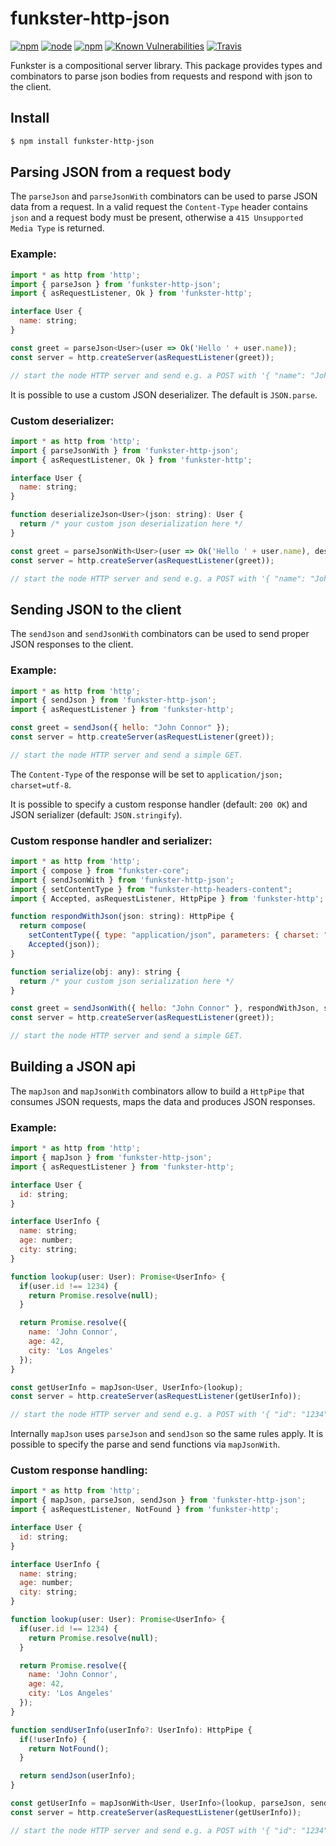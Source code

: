 # funkster-http-json

[![npm](https://img.shields.io/npm/v/funkster-http-json.svg)](https://www.npmjs.com/package/funkster-http-json)
[![node](https://img.shields.io/node/v/funkster-http-json.svg)](http://nodejs.org/download/)
[![npm](https://img.shields.io/npm/dt/funkster-http-json.svg)](https://www.npmjs.com/package/funkster-http-json)
[![Known Vulnerabilities](https://snyk.io/test/github/bomret/funkster-http-json/badge.svg)](https://snyk.io/test/github/bomret/funkster-http-json)
[![Travis](https://travis-ci.org/Bomret/funkster-http-json.svg?branch=master)](https://travis-ci.org/Bomret/funkster-http-json)

Funkster is a compositional server library. This package provides types and combinators to parse json bodies from requests and respond with json to the client.

## Install
```bash
$ npm install funkster-http-json
```

## Parsing JSON from a request body
The `parseJson` and `parseJsonWith` combinators can be used to parse JSON data from a request.
In a valid request the `Content-Type` header contains `json` and a request body must be present, otherwise a `415 Unsupported Media Type` is returned.

### Example:
```javascript
import * as http from 'http';
import { parseJson } from 'funkster-http-json';
import { asRequestListener, Ok } from 'funkster-http';

interface User {
  name: string;
}

const greet = parseJson<User>(user => Ok('Hello ' + user.name));
const server = http.createServer(asRequestListener(greet));

// start the node HTTP server and send e.g. a POST with '{ "name": "John Connor" }'.
```

It is possible to use a custom JSON deserializer. The default is `JSON.parse`.

### Custom deserializer:
```javascript
import * as http from 'http';
import { parseJsonWith } from 'funkster-http-json';
import { asRequestListener, Ok } from 'funkster-http';

interface User {
  name: string;
}

function deserializeJson<User>(json: string): User {
  return /* your custom json deserialization here */
}

const greet = parseJsonWith<User>(user => Ok('Hello ' + user.name), deserializeJson);
const server = http.createServer(asRequestListener(greet));

// start the node HTTP server and send e.g. a POST with '{ "name": "John Connor" }'.
```

## Sending JSON to the client
The `sendJson` and `sendJsonWith` combinators can be used to send proper JSON responses to the client.

### Example:
```javascript
import * as http from 'http';
import { sendJson } from 'funkster-http-json';
import { asRequestListener } from 'funkster-http';

const greet = sendJson({ hello: "John Connor" });
const server = http.createServer(asRequestListener(greet));

// start the node HTTP server and send a simple GET.
```

The `Content-Type` of the response will be set to `application/json; charset=utf-8`.

It is possible to specify a custom response handler (default: `200 OK`) and JSON serializer (default: `JSON.stringify`).

### Custom response handler and serializer:
```javascript
import * as http from 'http';
import { compose } from "funkster-core";
import { sendJsonWith } from 'funkster-http-json';
import { setContentType } from "funkster-http-headers-content";
import { Accepted, asRequestListener, HttpPipe } from 'funkster-http';

function respondWithJson(json: string): HttpPipe {
  return compose(
    setContentType({ type: "application/json", parameters: { charset: "ascii" } }),
    Accepted(json));
}

function serialize(obj: any): string {
  return /* your custom json serialization here */
}

const greet = sendJsonWith({ hello: "John Connor" }, respondWithJson, serialize);
const server = http.createServer(asRequestListener(greet));

// start the node HTTP server and send a simple GET.
```

## Building a JSON api
The `mapJson` and `mapJsonWith` combinators allow to build a `HttpPipe` that consumes JSON requests, maps the data and produces JSON responses.

### Example:
```javascript
import * as http from 'http';
import { mapJson } from 'funkster-http-json';
import { asRequestListener } from 'funkster-http';

interface User {
  id: string;
}

interface UserInfo {
  name: string;
  age: number;
  city: string;
}

function lookup(user: User): Promise<UserInfo> {
  if(user.id !== 1234) {
    return Promise.resolve(null);
  }

  return Promise.resolve({
    name: 'John Connor',
    age: 42,
    city: 'Los Angeles'
  });
}

const getUserInfo = mapJson<User, UserInfo>(lookup);
const server = http.createServer(asRequestListener(getUserInfo));

// start the node HTTP server and send e.g. a POST with '{ "id": "1234" }'.
```

Internally `mapJson` uses `parseJson` and `sendJson` so the same rules apply.
It is possible to specify the parse and send functions via `mapJsonWith`.

### Custom response handling:
```javascript
import * as http from 'http';
import { mapJson, parseJson, sendJson } from 'funkster-http-json';
import { asRequestListener, NotFound } from 'funkster-http';

interface User {
  id: string;
}

interface UserInfo {
  name: string;
  age: number;
  city: string;
}

function lookup(user: User): Promise<UserInfo> {
  if(user.id !== 1234) {
    return Promise.resolve(null);
  }

  return Promise.resolve({
    name: 'John Connor',
    age: 42,
    city: 'Los Angeles'
  });
}

function sendUserInfo(userInfo?: UserInfo): HttpPipe {
  if(!userInfo) {
    return NotFound();
  }

  return sendJson(userInfo);
} 

const getUserInfo = mapJsonWith<User, UserInfo>(lookup, parseJson, sendUserInfo);
const server = http.createServer(asRequestListener(getUserInfo));

// start the node HTTP server and send e.g. a POST with '{ "id": "1234" }'.
```
